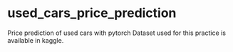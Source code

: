 # used_cars_price_prediction
Price prediction of used cars with pytorch
Dataset used for this practice is available in kaggle.
